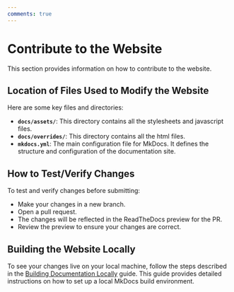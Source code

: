 ```yaml
---
comments: true
---
```


# Contribute to the Website

This section provides information on how to contribute to the website.

## Location of Files Used to Modify the Website

Here are some key files and directories:

- **`docs/assets/`**: This directory contains all the stylesheets and
javascript files.
- **`docs/overrides/`**: This directory contains all the html files.
- **`mkdocs.yml`**: The main configuration file for MkDocs.
It defines the structure and configuration of the documentation site.

## How to Test/Verify Changes

To test and verify changes before submitting:

- Make your changes in a new branch.
- Open a pull request.
- The changes will be reflected in the ReadTheDocs preview for the PR.
- Review the preview to ensure your changes are correct.

## Building the Website Locally

To see your changes live on your local machine, follow the steps described in the
[Building Documentation Locally](../docs/local-building.md) guide.
This guide provides detailed instructions on how to set up a local MkDocs build
environment.
